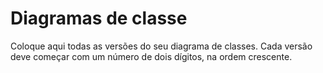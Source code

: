# Diagramas de classe
Coloque aqui todas as versões do seu diagrama de classes. Cada versão deve começar com um número de dois dígitos, na ordem crescente.

